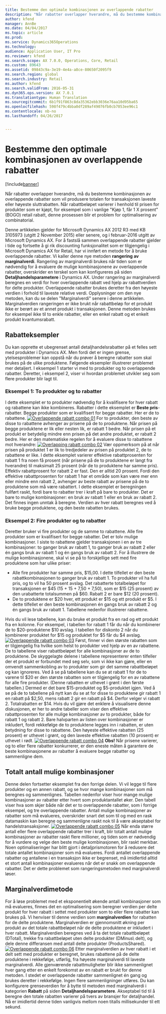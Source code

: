 ```yaml
---
title: Bestemme den optimale kombinasjonen av overlappende rabatter
description: "Når rabatter overlapper hverandre, må du bestemme kombinasjonen av overlappende rabatter som vil produsere totalen for transaksjonen laveste eller høyeste sluttrabatten. Når rabattbeløpet varierer i henhold til prisen for produkter som er kjøpt, for eksempel som i vanlige &quot;Kjøp 1, får 1 X prosent&quot; (BOGO) retail rabatt, denne prosessen blir et problem for optimalisering av combinatorial."
author: kfend
manager: AnnBe
ms.date: 04/04/2017
ms.topic: article
ms.prod: 
ms.service: Dynamics365Operations
ms.technology: 
audience: Application User, IT Pro
ms.reviewer: kfend
ms.search.scope: AX 7.0.0, Operations, Core, Retail
ms.custom: 89643
ms.assetid: 09843c9a-3e19-4e4a-a8ce-80650f2095f9
ms.search.region: global
ms.search.industry: Retail
ms.author: kfend
ms.search.validFrom: 2016-05-31
ms.dyn365.ops.version: AX 7.0.1
ms.translationtype: Human Translation
ms.sourcegitcommit: 6b1f91f863c8da35362ebb3036e76aa10d95ba65
ms.openlocfilehash: 598f479c4bba0df289af49076fb0cb7053ee96c1
ms.contentlocale: nb-no
ms.lasthandoff: 04/26/2017


---
```


# <a name="determine-the-optimal-combination-of-overlapping-discounts"></a>Bestemme den optimale kombinasjonen av overlappende rabatter

[!include[banner](includes/banner.md)]


Når rabatter overlapper hverandre, må du bestemme kombinasjonen av overlappende rabatter som vil produsere totalen for transaksjonen laveste eller høyeste sluttrabatten. Når rabattbeløpet varierer i henhold til prisen for produkter som er kjøpt, for eksempel som i vanlige "Kjøp 1, får 1 X prosent" (BOGO) retail rabatt, denne prosessen blir et problem for optimalisering av combinatorial.

Denne artikkelen gjelder for Microsoft Dynamics AX 2012 R3 med KB 3105973 (utgitt 2 November 2015) eller senere, og i februar-2016 utgitt av Microsoft Dynamics AX. For å fastslå sammen overlappende rabatter gjelder i tide og fortsette å gi rik discounting funksjonalitet som er tilgjengelig i Microsoft Dynamics AX for Retail, har vi innført en metode for å bruke overlappende rabatter. Vi kaller denne nye metoden **rangering av marginalverdi**. Rangering av marginalverdi brukes når tiden som er nødvendig for å evaluere de mulige kombinasjonene av overlappende rabatter, overskrider en terskel som kan konfigureres på siden **Detaljhandelsparametere** i Dynamics AX. Under rangering av marginalverdi beregnes en verdi for hver overlappende rabatt ved hjelp av rabattverdien for delte produkter. Overlappende rabatter brukes deretter fra den høyeste verdien i forhold til laveste relative verdi. Opplysninger om den nye metoden, kan du se delen "Marginalverdi" senere i denne artikkelen. Marginalverdien rangeringen er ikke brukt når rabattbeløp for et produkt ikke er berørt av et annet produkt i transaksjonen. Denne metoden brukes for eksempel ikke til to enkle rabatter, eller en enkel rabatt og et enkelt produkt kvantumsrabatt.

## <a name="discount-examples"></a>Rabatteksempler
Du kan opprette et ubegrenset antall detaljhandelsrabatter på et felles sett med produkter i Dynamics AX. Men fordi det er ingen grense, ytelsesproblemer kan oppstå når du prøver å beregne rabatter som skal brukes på de ulike produktene. Følgende eksempler illustrerer problemet mer detaljert. I eksempel 1 starter vi med to produkter og to overlappende rabatter. Deretter, i eksempel 2, viser vi hvordan problemet utvikler seg som flere produkter blir lagt til.

### <a name="example-1-two-products-and-two-discounts"></a>Eksempel 1: To produkter og to rabatter

I dette eksemplet er to produkter nødvendig for å kvalifisere for hver rabatt og rabattene kan ikke kombineres. Rabatter i dette eksemplet er **Beste pris**-rabatter. Begge produkter som er kvalifisert for begge rabatter. Her er de to rabattene. [![Overlappende rabatt combo 01](./media/overlapping-discount-combo-01.jpg)](./media/overlapping-discount-combo-01.jpg) For to produkter, den beste av disse to rabattene avhenger av prisene på de to produktene. Når prisen på begge produktene er lik eller nesten lik, er rabatt 1 bedre. Når prisen på et produkt er betydelig mindre enn prisen på det andre produktet, er rabatt 2 bedre. Her er den matematiske regelen for å evaluere disse to rabattene mot hverandre: [![Overlapping rabatt combo 02](./media/overlapping-discount-combo-02.jpg)](./media/overlapping-discount-combo-02.jpg) Vær oppmerksom på at når prisen på produktet 1 er lik to tredjedeler av prisen på produktet 2, de to rabattene er like. I dette eksemplet varierer effektive rabattprosenten for rabatt 1 fra noen få prosent (når prisene på de to produktene er langt fra hverandre) til maksimalt 25 prosent (når de to produktene har samme pris). Effektiv rabattprosent for rabatt 2 er fast. Den er alltid 20 prosent. Fordi den effektive rabattprosenten for rabatt 1 har et område som kan være mer enn eller mindre enn rabatt 2, avhenger av beste rabatt av prisene på de to produktene som må være rabattert. I dette eksemplet er beregningen fullført raskt, fordi bare to rabatter trer i kraft på bare to produkter. Det er bare to mulige kombinasjoner: en bruk av rabatt 1 eller en bruk av rabatt 2. Det finnes ingen unntak å beregne. Verdien av hver rabatt beregnes ved å bruke begge produktene, og den beste rabatten brukes.

### <a name="example-2-four-products-and-two-discounts"></a>Eksempel 2: Fire produkter og to rabatter

Deretter bruker vi fire produkter og de samme to rabattene. Alle fire produkter som er kvalifisert for begge rabatter. Det er tolv mulige kombinasjoner. I siste to rabattene gjelder transaksjonen i en av tre kombinasjoner: to ganger bruk av rabatt 1, to ganger bruk av rabatt 2 eller én gangs bruk av rabatt 1 og én gangs bruk av rabatt 2. For å illustrere de mulige kombinasjonene, skal vi se på to forskjellige sett med fire produktene som har ulike priser:

-   Alle fire produkter har samme pris, $15,00. I dette tilfellet er den beste rabattkombinasjonen to ganger bruk av rabatt 1. To produkter vil ha full pris, og to vil ha 50 prosent avslag. Det rabatterte totalbeløpet for transaksjonen er $45 (15 + 15 + 7,50 + 7,50), som er $15 (25 prosent) av den urabatterte totalsummen på $60. Rabatt 2 er bare $12 (20 prosent).
-   De to produktene er $20 hver, ett produkt er $15 og ett produkt er $5. I dette tilfellet er den beste kombinasjonen én gangs bruk av rabatt 2 og én gangs bruk av rabatt 1. Tabellene nedenfor illustrerer rabattene.

Hvis du vil lese tabellene, kan du bruke et produkt fra en rad og ett produkt fra en kolonne. For eksempel, i tabellen for rabatt 1 får du når du kombinerer de to $20-produktene $10 avslag. I tabellen for diskonto 2 når du kombinerer produktet for $15 og produktet for $5 får du $4 avslag. [![Overlappende rabatt combo 03](./media/overlapping-discount-combo-03.jpg)](./media/overlapping-discount-combo-03.jpg) Først, finner vi den største rabatten som er tilgjengelig fra hvilke som helst to produkter ved hjelp av en av rabattene. De to tabellene viser rabattbeløpet for alle kombinasjoner av de to produktene. De skyggelagte delene i tabellene representerer enten tilfeller der et produkt er forbundet med seg selv, som vi ikke kan gjøre, eller en omvendt sammenkobling av to produkter som gir det samme rabattbeløpet og kan ignoreres. Ved å se på tabellene kan du se at rabatt 1 for de to varene til $20 er den største rabatten som er tilgjengelig for en av rabattene for alle fire produkter. (Denne rabatten er uthevet i grønt i den første tabellen.) Dermed er det bare $15-produktet og $5-produktet igjen. Ved å se på de to tabellene på nytt kan du se at for disse to produktene gir rabatt 1 en rabatt på $2,50, mens rabatt 2 gir en rabatt på $4. Derfor velger vi rabatt 2. Totalrabatten er $14. Hvis du vil gjøre det enklere å visualisere denne diskusjonen, er her to andre tabeller som viser den effektive rabattprosenten for alle mulige kombinasjoner av to produkter, både for rabatt 1 og rabatt 2. Bare halvparten av listen over kombinasjoner er inkludert, fordi rekkefølge de to produktene legges inn i rabatten, er uten betydning for disse to rabattene. Den høyeste effektive rabatten (25 prosent) er uthevet i grønt, og den laveste effektive rabatten (10 prosent) er uthevet i rødt. [![Overlappende rabatt combo 04](./media/overlapping-discount-combo-04.jpg)](./media/overlapping-discount-combo-04.jpg) **Obs!**  Når prisene varierer, og to eller flere rabatter konkurrerer, er den eneste måten å garantere de beste kombinasjonene av rabatter å evaluere begge rabatter og sammenligne dem.

## <a name="total-possible-combinations"></a>Totalt antall mulige kombinasjoner
Denne delen fortsetter eksemplet fra den forrige delen. Vi vil legge til flere produkter og en annen rabatt, og se hvor mange kombinasjoner som må beregnes og sammenlignes. Tabellen nedenfor viser hvor mange mulige kombinasjoner av rabatter etter hvert som produktantallet øker. Den tabell viser hva som skjer både når det er to overlappende rabatter, som i forrige eksempel, og tre overlappende rabatter. Antall mulige kombinasjoner av rabatter som må evalueres, overskrider snart det som til og med en rask datamaskin kan beregne og sammenligne raskt nok til å være akseptabel for handelstransaksjoner. [![Overlappende rabatt combo 05](./media/overlapping-discount-combo-05.jpg)](./media/overlapping-discount-combo-05.jpg) Når enda større antall eller flere overlappende rabatter trer i kraft, blir totalt antall mulige kombinasjoner av rabatter raskt flere millioner, og tiden som er nødvendig for å vurdere og velge den beste mulige kombinasjonen, blir raskt merkbar. Noen optimaliseringer har blitt gjort i detaljprismotoren for å redusere det totale antallet kombinasjoner som må evalueres. Fordi antallet overlappende rabatter og antallene i en transaksjon ikke er begrenset, må imidlertid alltid et stort antall kombinasjoner evalueres når det er snakk om overlappende rabatter. Det er dette problemet som rangeringsmetoden med marginalverdi løser.

## <a name="marginal-value-method"></a>Marginalverdimetode
For å løse problemet med et eksponentielt økende antall kombinasjoner som må evalueres, finnes det en optimalisering som beregner verdien per delte produkt for hver rabatt i settet med produkter som to eller flere rabatter kan brukes på. Vi henviser til denne verdien som **marginalverdien** for rabatten for de delte produktene. Marginalverdien er gjennomsnitt økning per produkt av det totale rabattbeløpet når de delte produktene er inkludert i hver rabatt. Marginalverdien beregnes ved å ta det totale rabattbeløpet (DTotal), trekke fra rabattbeløpet uten delte produkter (DMinus\\ delt), og dele denne differansen med antall delte produkter (ProductsShared). [![Overlappende rabatt combo 06](./media/overlapping-discount-combo-06.jpg)](./media/overlapping-discount-combo-06.jpg) Etter marginalverdien av hver rabatt i et delt sett med produkter er beregnet, brukes rabattene på de delte produktene i rekkefølge, utførlig, fra høyeste marginalverdi til laveste marginalverdi. Alle gjenværende rabattmuligheter blir ikke sammenlignet hver gang etter en enkelt forekomst av en rabatt er brukt for denne metoden. I stedet er overlappende rabatter sammenlignet én gang og brukes deretter i rekkefølge. Ingen flere sammenligninger utføres. Du kan konfigurere grenseverdien for å bytte til metoden med marginalverdi i kategorien **Rabatt** på siden **Detaljhandelsparametere**. Akseptabel tid til å beregne den totale rabatten varierer på tvers av bransjer for detaljhandel. Nå er imidlertid denne tiden vanligvis mellom noen titalls millisekunder til ett sekund.




